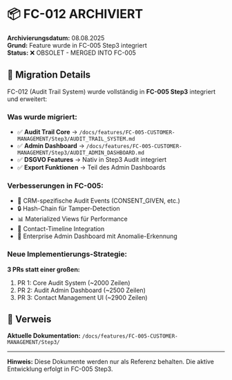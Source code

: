 # 📦 FC-012 ARCHIVIERT

**Archivierungsdatum:** 08.08.2025  
**Grund:** Feature wurde in FC-005 Step3 integriert  
**Status:** ❌ OBSOLET - MERGED INTO FC-005

## 🔄 Migration Details

FC-012 (Audit Trail System) wurde vollständig in **FC-005 Step3** integriert und erweitert:

### Was wurde migriert:
- ✅ **Audit Trail Core** → `/docs/features/FC-005-CUSTOMER-MANAGEMENT/Step3/AUDIT_TRAIL_SYSTEM.md`
- ✅ **Admin Dashboard** → `/docs/features/FC-005-CUSTOMER-MANAGEMENT/Step3/AUDIT_ADMIN_DASHBOARD.md`
- ✅ **DSGVO Features** → Nativ in Step3 Audit integriert
- ✅ **Export Funktionen** → Teil des Admin Dashboards

### Verbesserungen in FC-005:
- 🚀 CRM-spezifische Audit Events (CONSENT_GIVEN, etc.)
- 🔒 Hash-Chain für Tamper-Detection
- 📊 Materialized Views für Performance
- 🎯 Contact-Timeline Integration
- 💼 Enterprise Admin Dashboard mit Anomalie-Erkennung

### Neue Implementierungs-Strategie:
**3 PRs statt einer großen:**
1. PR 1: Core Audit System (~2000 Zeilen)
2. PR 2: Audit Admin Dashboard (~2500 Zeilen)  
3. PR 3: Contact Management UI (~2900 Zeilen)

## 📍 Verweis

**Aktuelle Dokumentation:** `/docs/features/FC-005-CUSTOMER-MANAGEMENT/Step3/`

---

**Hinweis:** Diese Dokumente werden nur als Referenz behalten. Die aktive Entwicklung erfolgt in FC-005 Step3.